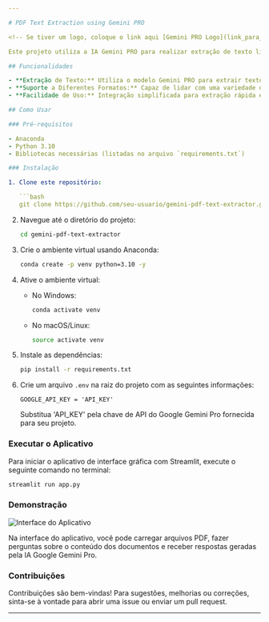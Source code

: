 ```yaml
---

# PDF Text Extraction using Gemini PRO

<!-- Se tiver um logo, coloque o link aqui [Gemini PRO Logo](link_para_logo.png)  -->

Este projeto utiliza a IA Gemini PRO para realizar extração de texto livre de arquivos PDF de forma automatizada.

## Funcionalidades

- **Extração de Texto:** Utiliza o modelo Gemini PRO para extrair texto de arquivos PDF.
- **Suporte a Diferentes Formatos:** Capaz de lidar com uma variedade de layouts e formatos de PDF.
- **Facilidade de Uso:** Integração simplificada para extração rápida e eficiente.

## Como Usar

### Pré-requisitos

- Anaconda
- Python 3.10
- Bibliotecas necessárias (listadas no arquivo `requirements.txt`)

### Instalação

1. Clone este repositório:

   ```bash
   git clone https://github.com/seu-usuario/gemini-pdf-text-extractor.git
   ```

2. Navegue até o diretório do projeto:

   ```bash
   cd gemini-pdf-text-extractor
   ```

3. Crie o ambiente virtual usando Anaconda:

   ```bash
   conda create -p venv python=3.10 -y
   ```

4. Ative o ambiente virtual:

   - No Windows:

     ```bash
     conda activate venv
     ```

   - No macOS/Linux:

     ```bash
     source activate venv
     ```

5. Instale as dependências:

   ```bash
   pip install -r requirements.txt
   ```

6. Crie um arquivo `.env` na raiz do projeto com as seguintes informações:

   ```
   GOOGLE_API_KEY = 'API_KEY'
   ```
   
   Substitua 'API_KEY' pela chave de API do Google Gemini Pro fornecida para seu projeto.

### Executar o Aplicativo

Para iniciar o aplicativo de interface gráfica com Streamlit, execute o seguinte comando no terminal:

```bash
streamlit run app.py
```

### Demonstração

![Interface do Aplicativo](https://github.com/user-attachments/assets/5e552851-30a5-4363-aa4d-0e05a6fbf970)

Na interface do aplicativo, você pode carregar arquivos PDF, fazer perguntas sobre o conteúdo dos documentos e receber respostas geradas pela IA Google Gemini Pro.

### Contribuições

Contribuições são bem-vindas! Para sugestões, melhorias ou correções, sinta-se à vontade para abrir uma issue ou enviar um pull request.

---
```

